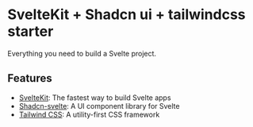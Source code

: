 # SvelteKit + Shadcn ui + tailwindcss starter

Everything you need to build a Svelte project.

## Features

- [SvelteKit](https://kit.svelte.dev/): The fastest way to build Svelte apps
- [Shadcn-svelte](https://shadcn-svelte.com/): A UI component library for Svelte
- [Tailwind CSS](https://tailwindcss.com/): A utility-first CSS framework
